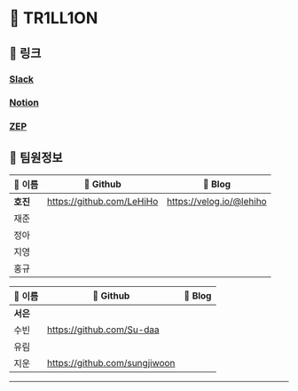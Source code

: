 # 💸 TR1LL1ON
## 🔗 링크
### [Slack](https://app.slack.com/client/T064N4WMK28/C064N76N9HA/thread/C064N76N9HA-1700206382.555029)
### [Notion](https://www.notion.so/1-c168673667e3412da40b6a76244d4461)
### [ZEP](https://zep.us/play/2bK7VL)


## 🤝 팀원정보
| 🌟 이름 | 🌟 Github | 🌟 Blog |
|------|--------|------|
| **호진** | https://github.com/LeHiHo | https://velog.io/@lehiho |
| 재준 |  |  |
| 정아 |  |  |
| 지영 |  |  |
| 홍규 |  |  |

| 🌟 이름 | 🌟 Github | 🌟 Blog |
|------|--------|------|
| **서은** |  |  |
| 수빈 | https://github.com/Su-daa |  |
| 유림 |  |  |
| 지운 | https://github.com/sungjiwoon |  |
---
